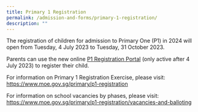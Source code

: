 ```yaml
---
title: Primary 1 Registration
permalink: /admission-and-forms/primary-1-registration/
description: ""
---
```

The registration of children for admission to Primary One (P1) in 2024 will open from Tuesday, 4 July 2023 to Tuesday, 31 October 2023.

Parents can use the new online [P1 Registration Portal](https://www.moe.gov.sg/primary/p1-registration/how-to-register) (only active after 4 July 2023) to register their child. 


For information on Primary 1 Registration Exercise, please visit:  
<a href="https://www.moe.gov.sg/primary/p1-registration" target="_blank">https://www.moe.gov.sg/primary/p1-registration</a>


For information on school vacancies by phases, please visit:  
<a href="https://www.moe.gov.sg/primary/p1-registration/vacancies-and-balloting" target="_blank">https://www.moe.gov.sg/primary/p1-registration/vacancies-and-balloting</a>